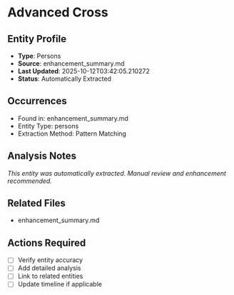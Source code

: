 # Advanced Cross

## Entity Profile
- **Type**: Persons
- **Source**: enhancement_summary.md
- **Last Updated**: 2025-10-12T03:42:05.210272
- **Status**: Automatically Extracted

## Occurrences
- Found in: enhancement_summary.md
- Entity Type: persons
- Extraction Method: Pattern Matching

## Analysis Notes
*This entity was automatically extracted. Manual review and enhancement recommended.*

## Related Files
- enhancement_summary.md

## Actions Required
- [ ] Verify entity accuracy
- [ ] Add detailed analysis
- [ ] Link to related entities
- [ ] Update timeline if applicable
